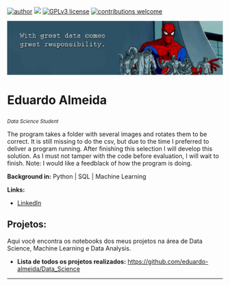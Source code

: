 
[![author](https://img.shields.io/badge/author-Eduardo%20Almeida-red.svg)](https://www.linkedin.com/in/eduardo-almeida-814a676a/) [![](https://img.shields.io/badge/python-3.7+-blue.svg)](https://www.python.org/downloads/release/python-365/) [![GPLv3 license](https://img.shields.io/badge/License-GPLv3-blue.svg)](http://perso.crans.org/besson/LICENSE.html) [![contributions welcome](https://img.shields.io/badge/contributions-welcome-brightgreen.svg?style=flat)](https://github.com/karinnecristina/Data-Science)

<p align="center">
  <img src="banner.jpeg" >
</p>

# Eduardo Almeida
<sub>*Data Science Student*</sub>  

The program takes a folder with several images and rotates them to be correct.
It is still missing to do the csv, but due to the time I preferred to deliver a program running. After finishing this selection I will develop this solution. As I must not tamper with the code before evaluation, I will wait to finish.
Note: I would like a feedblack of how the program is doing.

**Background in:** Python | SQL | Machine Learning  

**Links:**
* [LinkedIn](https://www.linkedin.com/in/eduardo-almeida-814a676a/)


## Projetos:

Aqui você encontra os notebooks dos meus projetos na área de Data Science, Machine Learning e Data Analysis. 

* **Lista de todos os projetos realizados:** https://github.com/eduardo-almeida/Data_Science
---
